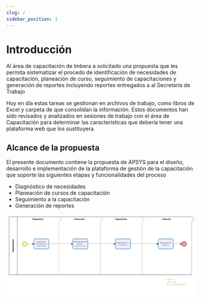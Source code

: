 ```yaml
---
slug: /
sidebar_position: 1
---
```


# Introducción

Al área de capacitación de Imbera a solicitado una propuesta que les permita sistematizar el procedo de identificación de necesidades de capacitación, planeación de curso, seguimiento de capacitaciones y generación de reportes incluyendo reportes entregados a al Secretaría de Trabajo

Hoy en día estas tareas se gestionan en archivos de trabajo, como libros de Excel y carpeta de que consolidan la información. Estos documentos han sido revisados y analizados en sesiones de trabajo con el área de Capacitación para determinar las características que debería tener una plataforma web que los sustituyera.

## Alcance de la propuesta

El presente documento contiene la propuesta de APSYS para el diseño, desarrollo e implementación de la plataforma de gestión de la capacitación que soporte las siguientes etapas y funcionalidades del proceso

- Diagnóstico de necesidades
- Planeación de cursos de capacitación
- Seguimiento a la capacitación
- Generación de reportes

![Mapa de procesos](../../static/img/process-map.png)
